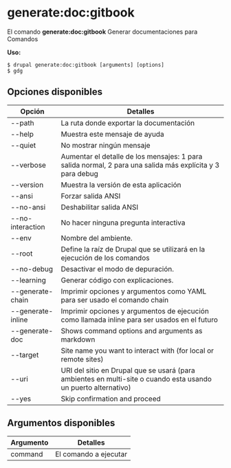 # generate:doc:gitbook
El comando **generate:doc:gitbook** Generar documentaciones para Comandos

**Uso:**
```
$ drupal generate:doc:gitbook [arguments] [options] 
$ gdg  
```

## Opciones disponibles
Opción | Detalles
-------|-------------
--path | La ruta donde exportar la documentación
--help | Muestra este mensaje de ayuda
--quiet | No mostrar ningún mensaje
--verbose | Aumentar el detalle de los mensajes: 1 para salida normal, 2 para una salida más explícita y 3 para debug
--version | Muestra la versión de esta aplicación
--ansi | Forzar salida ANSI
--no-ansi | Deshabilitar salida ANSI
--no-interaction | No hacer ninguna pregunta interactiva
--env | Nombre del ambiente.
--root | Define la raíz de Drupal que se utilizará en la ejecución de los comandos
--no-debug | Desactivar el modo de depuración.
--learning | Generar código con explicaciones.
--generate-chain | Imprimir opciones y argumentos como YAML para ser usado el comando chain
--generate-inline | Imprimir opciones y argumentos de ejecución como llamada inline para ser usados en el futuro
--generate-doc | Shows command options and arguments as markdown
--target | Site name you want to interact with (for local or remote sites)
--uri | URI del sitio en Drupal que se usará (para ambientes en multi-site o cuando esta usando un puerto alternativo)
--yes | Skip confirmation and proceed

## Argumentos disponibles
Argumento | Detalles
---------|-------------
command | El comando a ejecutar

